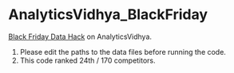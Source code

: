 # AnalyticsVidhya_BlackFriday
[Black Friday Data Hack](http://datahack.analyticsvidhya.com/contest/black-friday-data-hack) on AnalyticsVidhya.

1. Please edit the paths to the data files before running the code.
2. This code ranked 24th / 170 competitors.
